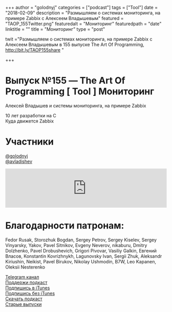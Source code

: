 +++
author = "golodnyj"
categories = ["podcast"]
tags = ["Tool"]
date = "2018-02-09"
description = "Размышляем о системах мониторинга, на примере Zabbix с Алексеем Владышевым"
featured = "TAOP_155Twitter.png"
featuredalt = "Мониторинг"
featuredpath = "date"
linktitle = ""
title = "Мониторинг"
type = "post"

twit ="Размышляем о системах мониторинга, на примере Zabbix с Алексеем Владышевым в 155 выпуске The Art Of Programming, http://bit.ly/TAOP155share "

+++
# Выпуск №155 — The Art Of Programming [ Tool ] Мониторинг

Алексей Владышев и системы мониторинга, на примере Zabbix  
  
10 лет разработки на С  
Куда движется Zabbix  

# Участники
[@golodnyj](https://twitter.com/golodnyj/)  
[@avladishev](https://twitter.com/avladishev)  
 
<iframe title="Выпуск №155 — The Art Of Programming [ Tool ] Мониторинг" src="https://www.podbean.com/media/player/kub84-87b9c1?from=usersite&skin=1&share=1&fonts=Helvetica&auto=0&download=1&version=1" height="122" width="100%" style="border: none;" scrolling="no" data-name="pb-iframe-player"></iframe>

# Благодарности патронам: 
Fedor Rusak, Storozhuk Bogdan, Sergey Petrov, Sergey Kiselev, Sergey Vinyarsky, Yakov, Pavel Sitnikov, Evgeny Neverov, nikaburu, Dmitry Dolzhenko, Pavel Drobushevich, Grigori Pivovar, Vasiliy Galkin, Евгений Власов, Konstantin Kovrizhnykh, Lagunovsky Ivan, Sergii Zhuk, Aleksandr Kiriushin, Neikist, Pavel Birukov, Nikolay Ushmodin, B7W, Leo Kapanen, Oleksii Nesterenko

[Telegram канал](http://bit.ly/taoplive)  
[Поддержи подкаст](http://bit.ly/TAOPpatron)  
[Подпишись в iTunes](http://bit.ly/TAOPiTunes)  
[Подпишись без iTunes](http://bit.ly/TAOPrss)   
[Скачать подкаст](http://bit.ly/TAOP155mp3)  
[Старые выпуски](http://bit.ly/oldtaop)